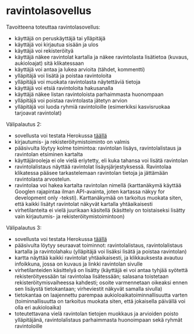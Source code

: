 # ravintolasovellus

Tavoitteena toteuttaa ravintolasovellus:

- käyttäjä on peruskäyttäjä tai ylläpitäjä
- käyttäjä voi kirjautua sisään ja ulos
- käyttäjä voi rekisteröityä
- käyttäjä näkee ravintolat kartalla ja näkee ravintolasta lisätietoa (kuvaus, aukioloajat) sitä klikatessaan
- käyttäjä voi antaa ja lukea arvioita (tähdet, kommentti)
- ylläpitäjä voi lisätä ja poistaa ravintoloita
- ylläpitäjä voi muokata ravintolasta näytettäviä tietoja
- käyttäjä voi etsiä ravintoloita hakusanalla
- käyttäjä näkee listan ravintoloista parhaimmasta huonompaan
- ylläpitäjä voi poistaa ravintolasta jätetyn arvion
- ylläpitäjä voi luoda ryhmiä ravintoloille (esimerkiksi kasvisruokaa tarjoavat ravintolat)

Välipalautus 2:

- sovellusta voi testata Herokussa [täällä](https://tsoha-raflasovellus.herokuapp.com/)
- kirjautumis- ja rekisteröitymistoiminto on valmis
- pääsivulta löytyy kolme toimintoa: ravintolan lisäys, ravintolalistaus ja ravintolan etsiminen kartalta
- käyttäjärooleja ei ole vielä eriytetty, eli kuka tahansa voi lisätä ravintolan
- ravintolalistaus näyttää ravintolat lisäysjärjestyksessä. Ravintolaa klikatessa pääsee tarkastelemaan ravintolan tietoja ja jättämään ravintolasta arvostelun.
- ravintolaa voi hakea kartalta ravintolan nimellä (karttanäkymä käyttää Googlen rajapintaa ilman API-avainta, joten kartassa näkyy for development only -teksti). Karttanäkymää on tarkoitus muokata siten, että kaikki lisätyt ravintolat näkyvät kartalla yhtäaikaisesti
- virhetilanteita ei vielä juurikaan käsitellä (käsittely on toistaiseksi lisätty vain kirjautumis- ja rekisteröitymistoimintoon)

Välipalautus 3:

- sovellusta voi testata Herokussa [täällä](https://tsoha-raflasovellus.herokuapp.com/)
- pääsivulta löytyy seuraavat toiminnot: ravintolalistaus, ravintolalistaus kartalla ja ravintolahaku (ylläpitäjä voi lisäksi lisätä ja poistaa ravintolan)
- kartta näyttää kaikki ravintolat yhtäaikaisesti, ja klikkauksesta avautuu infoikkuna, jossa on kuvaus ja linkki ravintolan sivulle
- virhetilanteiden käsittelyä on lisätty (käyttäjä ei voi antaa tyhjää syötettä rekisteröityessään tai ravintolaa lisätessään; salasana toistetaan rekisteröitymisvaiheessa kahdesti; osoite varmennetaan oikeaksi ennen sen lisäystä tietokantaan; virheviestit näkyvät samalla sivulla)
- tietokantaa on laajennettu parempaa aukioloaikatoiminnallisuutta varten (toiminnallisuutta on tarkoitus muokata siten, että jokaisella päivällä voi olla eri aukioloaika)
- toteutettavana vielä ravintolan tietojen muokkaus ja arvioiden poisto ylläpitäjänä, ravintolalistaus parhaimmasta huonoimpaan sekä ryhmät ravintoloille 
